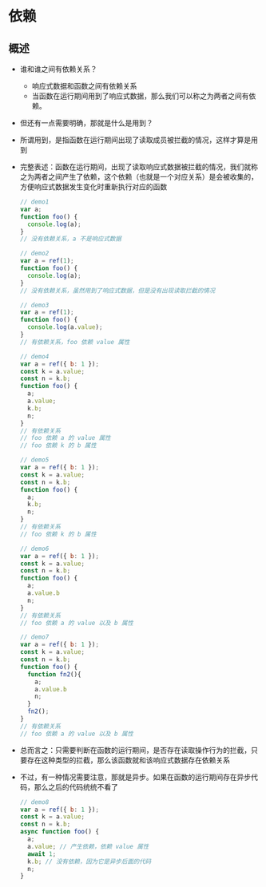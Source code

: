 # 依赖

## 概述

+ 谁和谁之间有依赖关系？

  + 响应式数据和函数之间有依赖关系
  + 当函数在运行期间用到了响应式数据，那么我们可以称之为两者之间有依赖。

+ 但还有一点需要明确，那就是什么是用到？

+ 所谓用到，是指函数在运行期间出现了读取成员被拦截的情况，这样才算是用到

+ 完整表述：函数在运行期间，出现了读取响应式数据被拦截的情况，我们就称之为两者之间产生了依赖，这个依赖（也就是一个对应关系）是会被收集的，方便响应式数据发生变化时重新执行对应的函数

  ```js
  // demo1
  var a;
  function foo() {
    console.log(a);
  }
  // 没有依赖关系，a 不是响应式数据
  ```

  ```js
  // demo2
  var a = ref(1);
  function foo() {
    console.log(a);
  }
  // 没有依赖关系，虽然用到了响应式数据，但是没有出现读取拦截的情况
  ```

  ```js
  // demo3
  var a = ref(1);
  function foo() {
    console.log(a.value);
  }
  // 有依赖关系，foo 依赖 value 属性
  ```

  ```js
  // demo4
  var a = ref({ b: 1 });
  const k = a.value;
  const n = k.b;
  function foo() {
    a;
    a.value;
    k.b;
    n;
  }
  // 有依赖关系
  // foo 依赖 a 的 value 属性
  // foo 依赖 k 的 b 属性
  ```

  ```js
  // demo5
  var a = ref({ b: 1 });
  const k = a.value;
  const n = k.b;
  function foo() {
    a;
    k.b;
    n;
  }
  // 有依赖关系
  // foo 依赖 k 的 b 属性
  ```

  ```js
  // demo6
  var a = ref({ b: 1 });
  const k = a.value;
  const n = k.b;
  function foo() {
    a;
    a.value.b
    n;
  }
  // 有依赖关系
  // foo 依赖 a 的 value 以及 b 属性
  ```

  ```js
  // demo7
  var a = ref({ b: 1 });
  const k = a.value;
  const n = k.b;
  function foo() {
    function fn2(){
      a;
      a.value.b
      n;
    }
    fn2();
  }
  // 有依赖关系
  // foo 依赖 a 的 value 以及 b 属性
  ```

+ 总而言之：只需要判断在函数的运行期间，是否存在读取操作行为的拦截，只要存在这种类型的拦截，那么该函数就和该响应式数据存在依赖关系

+ 不过，有一种情况需要注意，那就是异步。如果在函数的运行期间存在异步代码，那么之后的代码统统不看了

  ```js
  // demo8
  var a = ref({ b: 1 });
  const k = a.value;
  const n = k.b;
  async function foo() {
    a;
    a.value; // 产生依赖，依赖 value 属性
    await 1;
    k.b; // 没有依赖，因为它是异步后面的代码
    n;
  }
  ```
